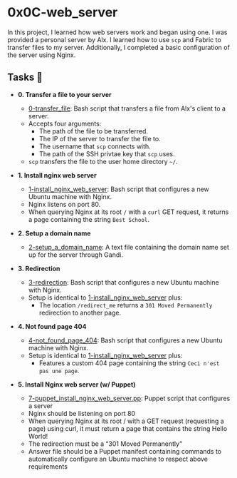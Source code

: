 # 0x0C-web_server
In this project, I learned how web servers work and began using one. I was
provided a personal server by Alx. I learned how to use `scp`
and Fabric to transfer files to my server. Additionally, I completed a basic
configuration of the server using Nginx.


## Tasks :page_with_curl:

* **0. Transfer a file to your server**
  * [0-transfer_file](./0-transfer_file): Bash script that transfers a file
  from Alx's client to a server.
  * Accepts four arguments:
    * The path of the file to be transferred.
    * The IP of the server to transfer the file to.
    * The username that `scp` connects with.
    * The path of the SSH privtae key that `scp` uses.
  * `scp` transfers the file to the user home directory `~/`.

* **1. Install nginx web server**
  * [1-install_nginx_web_server](./1-install_nginx_web_server): Bash script
  that configures a new Ubuntu machine with Nginx.
  * Nginx listens on port 80.
  * When querying Nginx at its root `/` with a `curl` GET request,
  it returns a page containing the string `Best School`.

* **2. Setup a domain name**
  * [2-setup_a_domain_name](./2-setup_a_domain_name): A text file containing
  the domain name set up for the server through Gandi.

* **3. Redirection**
  * [3-redirection](./3-redirection): Bash script that configures a new Ubuntu
  machine with Nginx.
  * Setup is identical to [1-install_nginx_web_server](./1-install_nginx_web_server)
  plus:
    * The location `/redirect_me` returns a `301 Moved Permanently` redirection
    to another page.

* **4. Not found page 404**
  * [4-not_found_page_404](./4-not_found_page_404): Bash script that configures
  a new Ubuntu machine with Nginx.
  * Setup is identical to [1-install_nginx_web_server](./1-install_nginx_web_server)
  plus:
    * Features a custom 404 page containing the string `Ceci n'est pas une page`.

* **5. Install Nginx web server (w/ Puppet)**
  * [7-puppet_install_nginx_web_server.pp](./7-puppet_install_nginx_web_server.pp): Puppet script that configures a server
  * Nginx should be listening on port 80
  * When querying Nginx at its root / with a GET request (requesting a page) using curl, it must return a page that contains the string Hello World!
  * The redirection must be a “301 Moved Permanently”
  * Answer file should be a Puppet manifest containing commands to automatically configure an Ubuntu machine to respect above requirements
